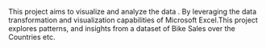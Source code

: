 This project aims to visualize and analyze the data . By leveraging the data transformation and visualization capabilities of Microsoft Excel.This project explores patterns, and insights from a dataset of Bike Sales over the Countries etc. 
